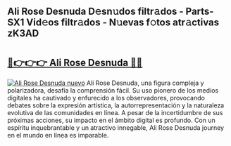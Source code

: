 ## Ali Rose Desnuda D𝚎sn𝚞dos filtr𝚊dos - Parts-SX1 Vid𝚎os filtr𝚊dos - N𝚞evas f𝚘tos atr𝚊ctivas zK3AD

# <h2><a href="http://mb1jno.tromn.icu/?c=Ali+Rose+Desnuda">🔗👉👉👉 Ali Rose Desnuda 🔗🔗</a></h2>

[![Ali Rose Desnuda nuevo](https://i.imgur.com/pEAQMta.gif)](http://mb1jno.tromn.icu/?c=Ali+Rose+Desnuda)
Ali Rose Desnuda, una figura compleja y polarizadora, desafía la comprensión fácil. Su uso pionero de los medios digitales ha cautivado y enfurecido a los observadores, provocando debates sobre la expresión artística, la autorrepresentación y la naturaleza evolutiva de las comunidades en línea. A pesar de la incertidumbre de sus próximas acciones, su impacto en el ámbito digital es profundo. Con un espíritu inquebrantable y un atractivo innegable, Ali Rose Desnuda journey en el mundo en línea es imparable.
